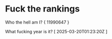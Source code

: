 # Fuck the rankings

Who the hell am I?
{ 11990647 }

What fucking year is it?
[ 2025-03-20T01:23:20Z ]
